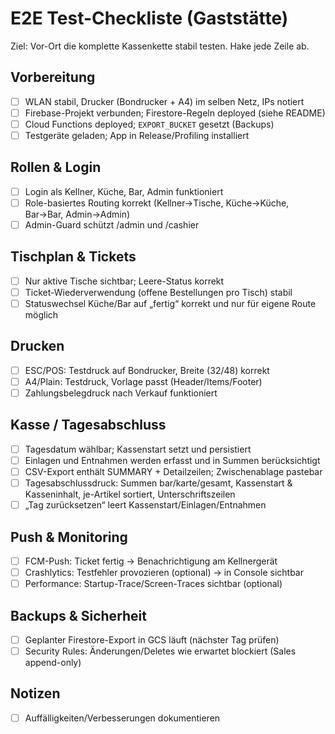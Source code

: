 # E2E Test-Checkliste (Gaststätte)

Ziel: Vor-Ort die komplette Kassenkette stabil testen. Hake jede Zeile ab.

## Vorbereitung
- [ ] WLAN stabil, Drucker (Bondrucker + A4) im selben Netz, IPs notiert
- [ ] Firebase-Projekt verbunden; Firestore-Regeln deployed (siehe README)
- [ ] Cloud Functions deployed; `EXPORT_BUCKET` gesetzt (Backups)
- [ ] Testgeräte geladen; App in Release/Profiling installiert

## Rollen & Login
- [ ] Login als Kellner, Küche, Bar, Admin funktioniert
- [ ] Role-basiertes Routing korrekt (Kellner→Tische, Küche→Küche, Bar→Bar, Admin→Admin)
- [ ] Admin-Guard schützt /admin und /cashier

## Tischplan & Tickets
- [ ] Nur aktive Tische sichtbar; Leere-Status korrekt
- [ ] Ticket-Wiederverwendung (offene Bestellungen pro Tisch) stabil
- [ ] Statuswechsel Küche/Bar auf „fertig“ korrekt und nur für eigene Route möglich

## Drucken
- [ ] ESC/POS: Testdruck auf Bondrucker, Breite (32/48) korrekt
- [ ] A4/Plain: Testdruck, Vorlage passt (Header/Items/Footer)
- [ ] Zahlungsbelegdruck nach Verkauf funktioniert

## Kasse / Tagesabschluss
- [ ] Tagesdatum wählbar; Kassenstart setzt und persistiert
- [ ] Einlagen und Entnahmen werden erfasst und in Summen berücksichtigt
- [ ] CSV-Export enthält SUMMARY + Detailzeilen; Zwischenablage pastebar
- [ ] Tagesabschlussdruck: Summen bar/karte/gesamt, Kassenstart & Kasseninhalt, je-Artikel sortiert, Unterschriftszeilen
- [ ] „Tag zurücksetzen“ leert Kassenstart/Einlagen/Entnahmen

## Push & Monitoring
- [ ] FCM-Push: Ticket fertig → Benachrichtigung am Kellnergerät
- [ ] Crashlytics: Testfehler provozieren (optional) → in Console sichtbar
- [ ] Performance: Startup-Trace/Screen-Traces sichtbar (optional)

## Backups & Sicherheit
- [ ] Geplanter Firestore-Export in GCS läuft (nächster Tag prüfen)
- [ ] Security Rules: Änderungen/Deletes wie erwartet blockiert (Sales append-only)

## Notizen
- [ ] Auffälligkeiten/Verbesserungen dokumentieren
